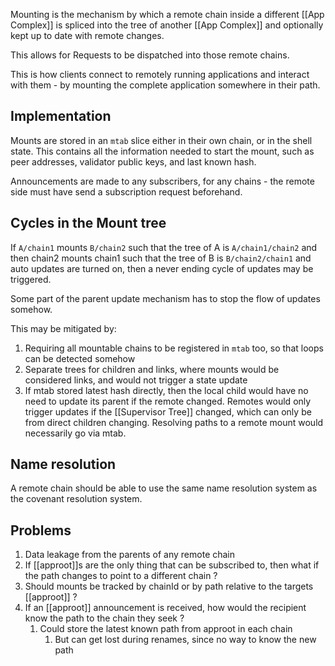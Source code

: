 Mounting is the mechanism by which a remote chain inside a different [[App Complex]] is spliced into the tree of another [[App Complex]] and optionally kept up to date with remote changes.

This allows for Requests to be dispatched into those remote chains.

This is how clients connect to remotely running applications and interact with them - by mounting the complete application somewhere in their path.

## Implementation
Mounts are stored in an `mtab` slice either in their own chain, or in the shell state.  This contains all the information needed to start the mount, such as peer addresses, validator public keys, and last known hash.

Announcements are made to any subscribers, for any chains - the remote side must have send a subscription request beforehand.

## Cycles in the Mount tree
If `A/chain1` mounts `B/chain2` such that the tree of A is `A/chain1/chain2` and then chain2 mounts chain1 such that the tree of B is `B/chain2/chain1` and auto updates are turned on, then a never ending cycle of updates may be triggered.

Some part of the parent update mechanism has to stop the flow of updates somehow.

This may be mitigated by:
1. Requiring all mountable chains to be registered in `mtab` too, so that loops can be detected somehow
2. Separate trees for children and links, where mounts would be considered links, and would not trigger a state update
3. If mtab stored latest hash directly, then the local child would have no need to update its parent if the remote changed.  Remotes would only trigger updates if the [[Supervisor Tree]] changed, which can only be from direct children changing.  Resolving paths to a remote mount would necessarily go via mtab.

## Name resolution
A remote chain should be able to use the same name resolution system as the covenant resolution system.

## Problems
1. Data leakage from the parents of any remote chain
2. If [[approot]]s are the only thing that can be subscribed to, then what if the path changes to point to a different chain ?
3. Should mounts be tracked by chainId or by path relative to the targets [[approot]] ?
4. If an [[approot]] announcement is received, how would the recipient know the path to the chain they seek ?
	1. Could store the latest known path from approot in each chain
		1. But can get lost during renames, since no way to know the new path